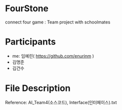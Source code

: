 # FourStone
connect four game : Team project with schoolmates

# Participants
  - me: 임예린( https://github.com/enurinm )
  - 김명준
  - 김건수
  
# File Description

Reference: AI_Team4(소스코드), Interface(인터페이스).txt
